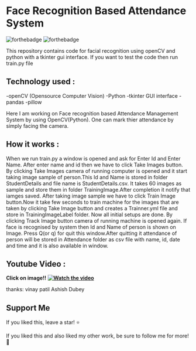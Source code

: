 # Face Recognition Based Attendance System
![forthebadge](https://forthebadge.com/images/badges/made-with-python.svg)   ![forthebadge](https://forthebadge.com/images/badges/built-with-love.svg)


This repository contains code for facial recognition using openCV and python with a tkinter gui interface. If you want to test the code then run train.py file

## Technology used :
-openCV (Opensource Computer Vision)
-Python
-tkinter GUI interface
-pandas 
-pillow

Here I am working on Face recognition based Attendance Management System by using OpenCV(Python). One can mark thier attendance by simply facing the camera. 


## How it works :

When we run train.py a window is opened and ask for Enter Id and Enter Name. After enter name and id then we have to click Take Images button. By clicking Take Images camera of running computer is opened and it start taking image sample of person.This Id and Name is stored in folder StudentDetails and file name is StudentDetails.csv. It takes 60 images as sample and store them in folder TrainingImage.After completion it notify that iamges saved.
After taking image sample we have to click Train Image button.Now it take few seconds to train machine for the images that are taken by clicking Take Image button and creates a Trainner.yml file and store in TrainingImageLabel folder.
Now all initial setups are done. By clicking Track Image button camera of running machine is opened again. If face is recognised by system then Id and Name of person is shown on Image. Press Q(or q) for quit this window.After quitting it attendance of person will be stored in Attendance folder as csv file with name, id, date and time and it is also available in window.
## Youtube Video :
**Click on image!!**
**[![Watch the video](https://img.youtube.com/vi/2MIHCIA-4v0/maxresdefault.jpg)]( https://youtu.be/2MIHCIA-4v0)** 

thanks:
vinay patil
Ashish Dubey


## Support Me
If you liked this, leave a star! :star:

If you liked this and also liked my other work, be sure to follow me for more! :slightly_smiling_face:
